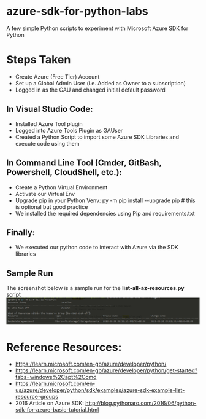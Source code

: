 # azure-sdk-for-python-labs
A few simple Python scripts to experiment with Microsoft Azure SDK for Python


# Steps Taken
- Create Azure (Free Tier) Account
- Set up a Global Admin User (i.e. Added as Owner to a subscription)
- Logged in as the GAU and changed initial default password

## In Visual Studio Code:
- Installed Azure Tool plugin
- Logged into Azure Tools Plugin as GAUser
- Created a Python Script to import some Azure SDK Libraries and execute code using them

## In Command Line Tool (Cmder, GitBash, Powershell, CloudShell, etc.):
- Create a Python Virtual Environment
- Activate our Virtual Env
- Upgrade pip in your Python Venv: py -m pip install --upgrade pip   # this is optional but good practice
- We installed the required dependencies using Pip and requirements.txt

## Finally:
- We executed our python code to interact with Azure via the SDK libraries


## Sample Run
The screenshot below is a sample run for the **list-all-az-resources.py** script
 ![Sample run for the list-all-az-resources.py script](./az-list-all-resources-sample-run-30Aug2023.png)


# Reference Resources:
- https://learn.microsoft.com/en-gb/azure/developer/python/
- https://learn.microsoft.com/en-gb/azure/developer/python/get-started?tabs=windows%2Capt%2Ccmd
- https://learn.microsoft.com/en-us/azure/developer/python/sdk/examples/azure-sdk-example-list-resource-groups
- 2016 Article on Azure SDK: http://blog.pythonaro.com/2016/06/python-sdk-for-azure-basic-tutorial.html

